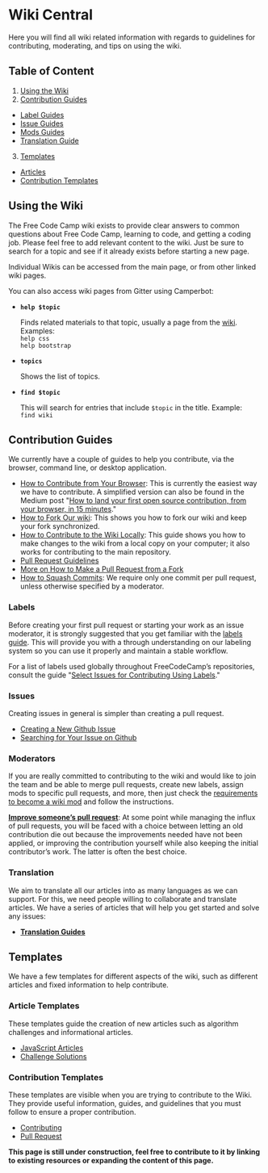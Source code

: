 # Wiki Central

Here you will find all wiki related information with regards to guidelines for contributing, moderating, and tips on using the wiki.

## Table of Content

1. [Using the Wiki](#using-the-wiki)
2. [Contribution Guides](#contribution-guides)

  - [Label Guides](#labels)
  - [Issue Guides](#issues)
  - [Mods Guides](#moderators)
  - [Translation Guide](#translation)

3. [Templates](#templates)

  - [Articles](#article-templates)
  - [Contribution Templates](#contribution-templates)

## Using the Wiki

The Free Code Camp wiki exists to provide clear answers to common questions about Free Code Camp, learning to code, and getting a coding job. Please feel free to add relevant content to the wiki. Just be sure to search for a topic and see if it already exists before starting a new page.

Individual Wikis can be accessed from the main page, or from other linked wiki pages.

You can also access wiki pages from Gitter using Camperbot:

- **`help $topic`**

  Finds related materials to that topic, usually a page from the [wiki](https://github.com/FreeCodeCamp/freecodecamp/wiki). Examples:   
   `help css`   
   `help bootstrap`

- **`topics`**

  Shows the list of topics.

- **`find $topic`**

  This will search for entries that include `$topic` in the title. Example:   
  `find wiki`

## Contribution Guides

We currently have a couple of guides to help you contribute, via the browser, command line, or desktop application.

- [How to Contribute from Your Browser](Wiki-Contribute-Online): This is currently the easiest way we have to contribute. A simplified version can also be found in the Medium post "[How to land your first open source contribution, from your browser, in 15 minutes](https://medium.freecodecamp.com/how-to-land-your-first-open-source-contribution-from-your-browser-in-15-minutes-756d9bbf81ad)."
- [How to Fork Our wiki](Wiki-Contribute-Fork): This shows you how to fork our wiki and keep your fork synchronized.
- [How to Contribute to the Wiki Locally](Wiki-Contribute-Local-GUI): This guide shows you how to make changes to the wiki from a local copy on your computer; it also works for contributing to the main repository.
- [Pull Request Guidelines](PULL_REQUEST_TEMPLATE)
- [More on How to Make a Pull Request from a Fork](Pull-Request-Contribute)
- [How to Squash Commits](git-rebase#squashing-multiple-commits-into-one): We require only one commit per pull request, unless otherwise specified by a moderator.

### Labels

Before creating your first pull request or starting your work as an issue moderator, it is strongly suggested that you get familiar with the [labels guide](Wiki-Labels-Guide). This will provide you with a through understanding on our labeling system so you can use it properly and maintain a stable workflow.

For a list of labels used globally throughout FreeCodeCamp’s repositories, consult the guide "[Select Issues for Contributing Using Labels](Select-Issues-for-Contributing-Using-Labels)."

### Issues

Creating issues in general is simpler than creating a pull request.

- [Creating a New Github Issue](Creating-a-New-Github-Issue)
- [Searching for Your Issue on Github](Searching-for-Your-Issue-on-Github)

### Moderators

If you are really committed to contributing to the wiki and  would like to join the team and be able to merge pull requests, create new labels, assign mods to specific pull requests, and more, then just check the [requirements to become a wiki mod](Wiki-Become-A-Mod) and follow the instructions.

[**Improve someone’s pull request**](Wiki-Improve-PR): At some point while managing the influx of pull requests, you will be faced with a choice between letting an old contribution die out because the improvements needed have not been applied, or improving the contribution yourself while also keeping the initial contributor’s work. The latter is often the best choice.

### Translation

We aim to translate all our articles into as many languages as we can support. For this, we need people willing to collaborate and translate articles. We have a series of articles that will help you get started and solve any issues:

- [**Translation Guides**](Translations-Guide)

## Templates

We have a few templates for different aspects of the wiki, such as different articles and fixed information to help contribute.

### Article Templates

These templates guide the creation of new articles such as algorithm challenges and informational articles.

- [JavaScript Articles](Wiki-Template-JavaScript)
- [Challenge Solutions](Wiki-Template-Challenge-Solution)

### Contribution Templates

These templates are visible when you are trying to contribute to the Wiki. They provide useful information, guides, and guidelines that you must follow to ensure a proper contribution.

- [Contributing](CONTRIBUTING)
- [Pull Request](PULL_REQUEST_TEMPLATE)

**This page is still under construction, feel free to contribute to it by linking to existing resources or expanding the content of this page.**
